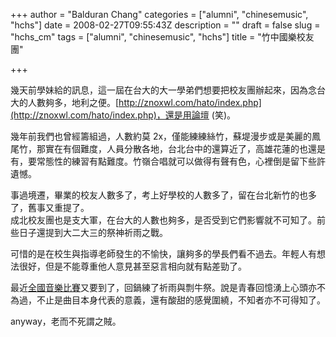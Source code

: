 +++
author = "Balduran Chang"
categories = ["alumni", "chinesemusic", "hchs"]
date = 2008-02-27T09:55:43Z
description = ""
draft = false
slug = "hchs_cm"
tags = ["alumni", "chinesemusic", "hchs"]
title = "竹中國樂校友團"

+++


幾天前學妹給的訊息，這一屆在台大的大一學弟們想要把校友團辦起來，因為念台大的人數夠多，地利之便。[http://znoxwl.com/hato/index.php](http://znoxwl.com/hato/index.php)，還是用論壇 (笑)。

幾年前我們也曾經籌組過，人數約莫 2x，僅能練練絲竹，蘇堤漫步或是美麗的鳳尾竹，那實在有個難度，人員分散各地，台北台中的還算近了，高雄花蓮的也還是有，要常態性的練習有點難度。竹嶺合唱就可以做得有聲有色，心裡倒是留下些許遺憾。

事過境遷，畢業的校友人數多了，考上好學校的人數多了，留在台北新竹的也多了，舊事又重提了。  
 成北校友團也是支大軍，在台大的人數也夠多，是否受到它們影響就不可知了。前些日子還提到大二大三的祭神祈雨之戰。

可惜的是在校生與指導老師發生的不愉快，讓夠多的學長們看不過去。年輕人有想法很好，但是不能尊重他人意見甚至惡言相向就有點差勁了。

最近[全國音樂比賽](http://music.ner.gov.tw/SEH/play_list/list3_group.asp?id=81&NO_count=141)又要到了，回鍋練了祈雨與剽牛祭。說是青春回憶湧上心頭亦不為過，不止是曲目本身代表的意義，還有酸甜的感覺圍繞，不知者亦不可得知了。

anyway，老而不死謂之賊。

